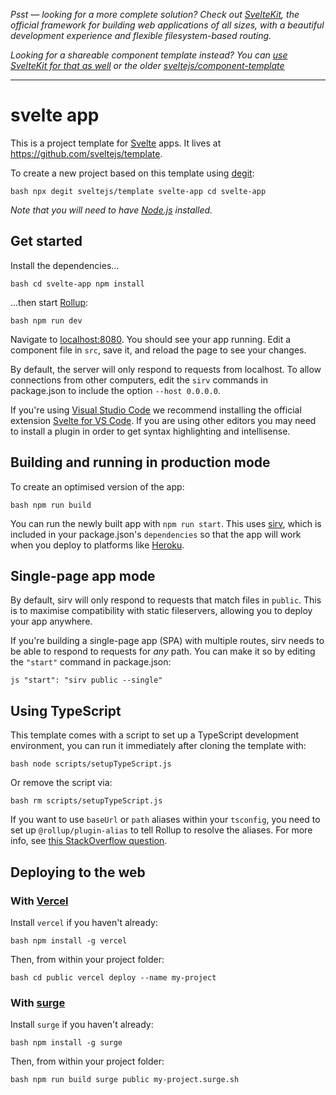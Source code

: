*Psst — looking for a more complete solution? Check out
[SvelteKit](https://kit.svelte.dev), the official framework for building web
applications of all sizes, with a beautiful development experience and flexible
filesystem-based routing.*

*Looking for a shareable component template instead? You can [use SvelteKit for
that as well](https://kit.svelte.dev/docs#packaging) or the older
[sveltejs/component-template](https://github.com/sveltejs/component-template)*

---

# svelte app

This is a project template for [Svelte](https://svelte.dev) apps. It lives at
https://github.com/sveltejs/template.

To create a new project based on this template using
[degit](https://github.com/Rich-Harris/degit):

```bash npx degit sveltejs/template svelte-app cd svelte-app ```

*Note that you will need to have [Node.js](https://nodejs.org) installed.*


## Get started

Install the dependencies...

```bash cd svelte-app npm install ```

...then start [Rollup](https://rollupjs.org):

```bash npm run dev ```

Navigate to [localhost:8080](http://localhost:8080). You should see your app
running. Edit a component file in `src`, save it, and reload the page to see
your changes.

By default, the server will only respond to requests from localhost. To allow
connections from other computers, edit the `sirv` commands in package.json to
include the option `--host 0.0.0.0`.

If you're using [Visual Studio Code](https://code.visualstudio.com/) we
recommend installing the official extension [Svelte for VS
Code](https://marketplace.visualstudio.com/items?itemName=svelte.svelte-vscode).
If you are using other editors you may need to install a plugin in order to get
syntax highlighting and intellisense.

## Building and running in production mode

To create an optimised version of the app:

```bash npm run build ```

You can run the newly built app with `npm run start`. This uses
[sirv](https://github.com/lukeed/sirv), which is included in your
package.json's `dependencies` so that the app will work when you deploy to
platforms like [Heroku](https://heroku.com).


## Single-page app mode

By default, sirv will only respond to requests that match files in `public`.
This is to maximise compatibility with static fileservers, allowing you to
deploy your app anywhere.

If you're building a single-page app (SPA) with multiple routes, sirv needs to
be able to respond to requests for *any* path. You can make it so by editing
the `"start"` command in package.json:

```js "start": "sirv public --single" ```

## Using TypeScript

This template comes with a script to set up a TypeScript development
environment, you can run it immediately after cloning the template with:

```bash node scripts/setupTypeScript.js ```

Or remove the script via:

```bash rm scripts/setupTypeScript.js ```

If you want to use `baseUrl` or `path` aliases within your `tsconfig`, you need
to set up `@rollup/plugin-alias` to tell Rollup to resolve the aliases. For
more info, see [this StackOverflow
question](https://stackoverflow.com/questions/63427935/setup-tsconfig-path-in-svelte).

## Deploying to the web

### With [Vercel](https://vercel.com)

Install `vercel` if you haven't already:

```bash npm install -g vercel ```

Then, from within your project folder:

```bash cd public vercel deploy --name my-project ```

### With [surge](https://surge.sh/)

Install `surge` if you haven't already:

```bash npm install -g surge ```

Then, from within your project folder:

```bash npm run build surge public my-project.surge.sh ```
